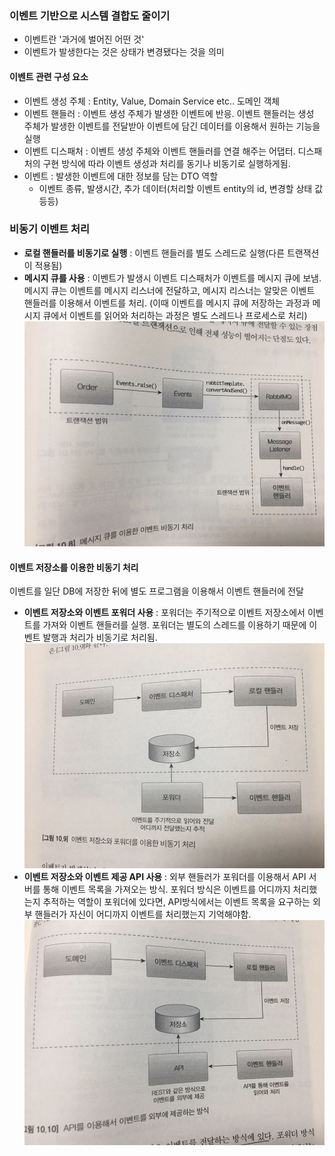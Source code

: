 ### 이벤트 기반으로 시스템 결합도 줄이기

- 이벤트란 '과거에 벌어진 어떤 것'
- 이벤트가 발생한다는 것은 상태가 변경됐다는 것을 의미

#### 이벤트 관련 구성 요소

- 이벤트 생성 주체 : Entity, Value, Domain Service etc.. 도메인 객체
- 이벤트 핸들러 : 이벤트 생성 주체가 발생한 이벤트에 반응. 이벤트 핸들러는 생성 주체가 발생한 이벤트를 전달받아 이벤트에 담긴 데이터를 이용해서 원하는 기능을 실행
- 이벤트 디스패처 : 이벤트 생성 주체와 이벤트 핸들러를 연결 해주는 어댑터. 디스패처의 구현 방식에 따라 이벤트 생성과 처리를 동기나 비동기로 실행하게됨.
- 이벤트 : 발생한 이벤트에 대한 정보를 담는 DTO 역할
  - 이벤트 종류, 발생시간, 추가 데이터(처리할 이벤트 entity의 id, 변경할 상태 값등등)


### 비동기 이벤트 처리

- **로컬 핸들러를 비동기로 실행** : 이벤트 핸들러를 별도 스레드로 실행(다른 트랜잭션이 적용됨)
- **메시지 큐를 사용** : 이벤트가 발생시 이벤트 디스패처가 이벤트를 메시지 큐에 보냄. 메시지 큐는 이벤트를 메시지 리스너에 전달하고, 메시지 리스너는 알맞은 이벤트 핸들러를 이용해서 이벤트를 처리. (이때 이벤트를 메시지 큐에 저장하는 과정과 메시지 큐에서 이벤트를 읽어와 처리하는 과정은 별도 스레드나 프로세스로 처리)
![](assets/event-67cb6012.png)

#### 이벤트 저장소를 이용한 비동기 처리

이벤트를 일단 DB에 저장한 뒤에 별도 프로그램을 이용해서 이벤트 핸들러에 전달

- **이벤트 저장소와 이벤트 포워더 사용** : 포워더는 주기적으로 이벤트 저장소에서 이벤트를 가져와 이벤트 핸들러를 실행. 포워더는 별도의 스레드를 이용하기 때문에 이벤트 발행과 처리가 비동기로 처리됨.
![](assets/event-6bb6e39d.png)
- **이벤트 저장소와 이벤트 제공 API 사용** : 외부 핸들러가 포워더를 이용해서 API 서버를 통해 이벤트 목록을 가져오는 방식. 포워더 방식은 이벤트를 어디까지 처리했는지 추적하는 역할이 포워더에 있다면, API방식에서는 이벤트 목록을 요구하는 외부 핸들러가 자신이 어디까지 이벤트를 처리했는지 기억해야함.
![](assets/event-62e9d4d0.png)
